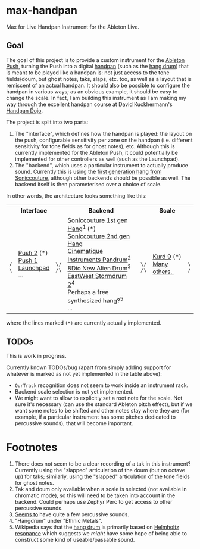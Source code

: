 # max-handpan

Max for Live Handpan Instrument for the Ableton Live.

## Goal

The goal of this project is to provide a custom instrument for the
[Ableton Push](https://www.ableton.com/en/push/),
turning the Push into a digital
[handpan](https://en.wikipedia.org/wiki/Handpan)
(such as the
[hang drum](https://en.wikipedia.org/wiki/Hang_(instrument)))
that is meant to be played like a handpan is: not just access to the tone
fields/doum, but ghost notes, taks, slaps, etc. too, as well as a layout that is
remiscent of an actual handpan. It should also be possible to configure the
handpan in various ways; as an obvious example, it should be easy to change the
scale. In fact, I am building this instrument as I am making my way through the
excellent handpan course at David Kuckhermann's
[Handpan Dojo](https://courses.handpandojo.com/).

The project is split into two parts:

1. The "interface", which defines how the handpan is played: the layout on the
   push, configurable sensitivity per zone on the handpan (i.e. different
   sensitivity for tone fields as for ghost notes), etc.  Although this is
   currently implemented for the Ableton Push, it could potentially be
   implemented for other controllers as well (such as the Launchpad).
2. The "backend", which uses a particular instrument to actually produce sound.
   Currently this is using the
   [first generation hang from Soniccouture](https://www.soniccouture.com/en/products/35-rare-and-unique/g29-pan-drums/),
   although other backends should be possible as well. The backend itself is
   then parameterised over a choice of scale.

In other words, the architecture looks
something like this:

<table>
<tr><td/><th>Interface</th><td/><th>Backend</th><td/><th>Scale</th><td/></tr>
<tr>
<td><pre><code>
/
\
</pre></code></td>
<td>
<a href="https://www.ableton.com/en/manual/using-push-2/">Push 2</a> (*) <br/>
<a href="https://www.ableton.com/en/manual/using-push/">Push 1</a> <br/>
<a href="https://novationmusic.com/en/launch">Launchpad</a> <br/>
...
</td>
<td><pre><code>
\/
/\
</pre></code></td>
<td>
<a href="https://www.soniccouture.com/en/products/35-rare-and-unique/g29-pan-drums/">Soniccouture 1st gen Hang</a><sup>1</sup> (*) <br/>
<a href="https://www.soniccouture.com/en/products/35-rare-and-unique/g29-pan-drums/">Soniccouture 2nd gen Hang</a> <br/>
<a href="https://www.cinematique-instruments.com/pages_instr/inst_pandrum.php">Cinematique Instruments Pandrum</a><sup>2</sup> <br/>
<a href="https://8dio.com/instrument/alien-drum/">8Dio New Alien Drum</a><sup>3</sup> <br/>
<a href="http://www.soundsonline.com/sd2">EastWest Stormdrum 2</a><sup>4</sup> <br/>
Perhaps a free synthesized hang?<sup>5</sup> <br/>
...
</td>
<td><pre><code>
\/
/\
</pre></code></td>
<td>
<a href="https://www.haganenote.com/store/kurd/">Kurd 9</a> (*) <br/>
<a href="https://www.hangblog.org/hang-sound-models/">Many others..</a>
</td>
<td><pre><code>
\
/
</pre></code></td>
</tr>
</table>

where the lines marked `(*)` are currently actually implemented.

## TODOs

This is work in progress.

Currently known TODOs/bug (apart from simply adding support for whatever is
marked as not yet implemented in the table above):

* `OurTrack` recognition does not seem to work inside an instrument rack.
* Backend scale selection is not yet implemented.
* We might want to allow to explicitly set a root note for the scale.
  Not sure it's necessary (can use the standard Ableton pitch effect), but
  if we want some notes to be shifted and other notes stay where they are
  (for example, if a particular instrument has some pitches dedicated to
  percussive sounds), that will become important.

# Footnotes

1. There does not seem to be a clear recording of a tak in this instrument?
   Currently using the "slapped" articulation of the doum (but on octave up)
   for taks; similarly, using the "slapped" articulation of the tone fields
   for ghost notes.
2. Tak and doum only available when a scale is selected (not available
   in chromatic mode), so this will need to be taken into account in the
   backend. Could perhaps use Zephyr Perc to get access to other percussive
   sounds.
3. [Seems to](https://www.youtube.com/watch?v=_D2lhwtXbUQ) have quite a few
   percussive sounds.
4. "Hangdrum" under "Ethnic Metals".
5. Wikipedia says that the
   [hang drum](https://en.wikipedia.org/wiki/Hang_(instrument))
   is primarily based on
   [Helmholtz resonance](https://en.wikipedia.org/wiki/Helmholtz_resonance)
   which suggests we _might_ have some hope of being able to construct
   some kind of useable/passable sound.
